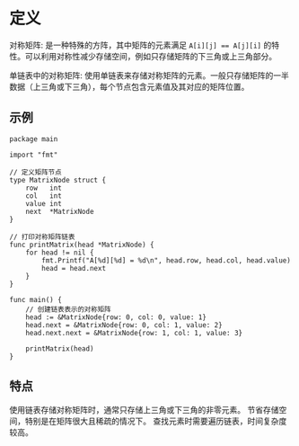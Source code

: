 # 定义

对称矩阵: 是一种特殊的方阵，其中矩阵的元素满足 `A[i][j] == A[j][i]` 的特性。可以利用对称性减少存储空间，例如只存储矩阵的下三角或上三角部分。

单链表中的对称矩阵: 使用单链表来存储对称矩阵的元素。一般只存储矩阵的一半数据（上三角或下三角），每个节点包含元素值及其对应的矩阵位置。

## 示例

```golang
package main

import "fmt"

// 定义矩阵节点
type MatrixNode struct {
    row   int
    col   int
    value int
    next  *MatrixNode
}

// 打印对称矩阵链表
func printMatrix(head *MatrixNode) {
    for head != nil {
        fmt.Printf("A[%d][%d] = %d\n", head.row, head.col, head.value)
        head = head.next
    }
}

func main() {
    // 创建链表表示的对称矩阵
    head := &MatrixNode{row: 0, col: 0, value: 1}
    head.next = &MatrixNode{row: 0, col: 1, value: 2}
    head.next.next = &MatrixNode{row: 1, col: 1, value: 3}

    printMatrix(head)
}
```

## 特点

使用链表存储对称矩阵时，通常只存储上三角或下三角的非零元素。
节省存储空间，特别是在矩阵很大且稀疏的情况下。
查找元素时需要遍历链表，时间复杂度较高。